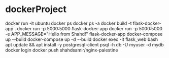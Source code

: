 # dockerProject
docker run -it ubuntu
docker ps
docker ps -a
docker build -t flask-docker-app .
docker run -p 5000:5000 flask-docker-app
docker run -p 5000:5000 -e APP_MESSAGE="Hello from Shahd!" flask-docker-app
docker-compose up --build
docker-compose up -d --build
docker exec -it flask_web bash
apt update && apt install -y postgresql-client
psql -h db -U myuser -d mydb
docker login
docker push shahdsamir/nginx-palestine


